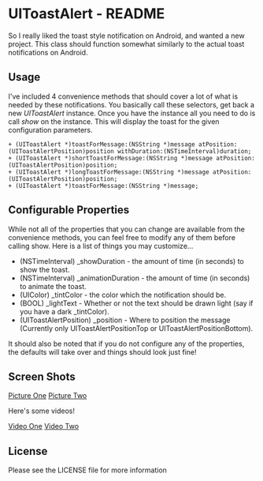 UIToastAlert - README
=====================

So I really liked the toast style notification on Android, and wanted a new project. This class should function somewhat similarly to the actual toast notifications on Android.

Usage
------
  I've included 4 convenience methods that should cover a lot of what is needed by these notifications. You basically call these selectors, get back a new _UIToastAlert_ instance. Once you have the instance all you need to do is call _show_ on the instance. This will display the toast for the given configuration parameters.

	+ (UIToastAlert *)toastForMessage:(NSString *)message atPosition:(UIToastAlertPosition)position withDuration:(NSTimeInterval)duration;
	+ (UIToastAlert *)shortToastForMessage:(NSString *)message atPosition:(UIToastAlertPosition)position;
	+ (UIToastAlert *)longToastForMessage:(NSString *)message atPosition:(UIToastAlertPosition)position;
	+ (UIToastAlert *)toastForMessage:(NSString *)message;
Configurable Properties
-----------------------

While not all of the properties that you can change are available from the convenience methods, you can feel free to modify any of them before calling show. Here is a list of things you may customize...

* (NSTimeInterval) \_showDuration - the amount of time (in seconds) to show the toast.
* (NSTimeInterval) \_animationDuration - the amount of time (in seconds) to animate the toast.
* (UIColor) \_tintColor - the color which the notification should be. 
* (BOOL) \_lightText - Whether or not the text should be drawn light (say if you have a dark \_tintColor).
* (UIToastAlertPosition) \_position - Where to position the message (Currently only UIToastAlertPositionTop or UIToastAlertPositionBottom).

It should also be noted that if you do not configure any of the properties, the defaults will take over and things should look just fine!

Screen Shots
------------
[Picture One](http://bit.ly/pTshQk "Alert One")
[Picture Two](http://bit.ly/nOCkf4 "Alert Two")

Here's some videos!

[Video One](http://bit.ly/pANgES "Video One")
[Video Two](http://bit.ly/pYB5bI "Video Two")

License
-------

Please see the LICENSE file for more information